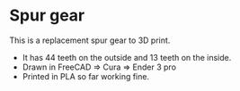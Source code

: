 # Spur gear
This is a replacement spur gear to 3D print. 
- It has 44 teeth on the outside and 13 teeth on the inside. 
- Drawn in FreeCAD => Cura => Ender 3 pro
- Printed in PLA so far working fine.
